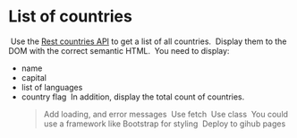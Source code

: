 # List of countries

​
Use the [Rest countries API](https://restcountries.eu/)
to get a list of all countries.
​
Display them to the DOM with the correct semantic HTML.
​
You need to display:
​

- name
- capital
- list of languages
- country flag
  ​
  In addition, display the total count of countries.
  ​
  > Add loading, and error messages
  > ​
  > Use fetch
  > ​
  > Use class
  > ​
  > You could use a framework like Bootstrap for styling
  > ​
  > Deploy to gihub pages
